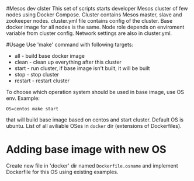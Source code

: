#Mesos dev clster
This set of scripts starts developer Mesos cluster of few nodes using Docker Compose. Cluster contains Mesos master, slave and zookeeper nodes. cluster.yml file contains config of the cluster. Base docker image for all nodes is the same. Node role depends on enviroment variable from cluster config. Network settings are also in cluster.yml.

#Usage
Use 'make' command with following targets:
* all - build base docker image
* clean - clean up everything after this cluster
* start - run cluster, if base image isn't built, it will be built 
* stop - stop cluster
* restart - restart cluster

To choose which operation system should be used in base image, use OS env. Example:
```
OS=centos make start
```
that will build base image based on centos and start cluster. Default OS is ubuntu. List of all aviliable OSes in `docker` dir (extensions of Dockerfiles).

# Adding base image with new OS
Create new file in 'docker' dir named `Dockerfile.osname` and implement Dockerfile for this OS using existing examples.